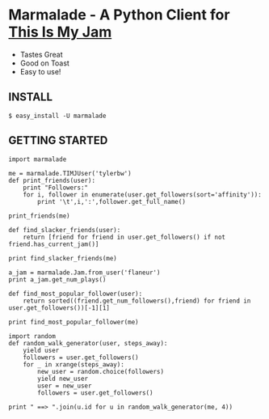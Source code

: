 # Marmalade - A Python Client for [This Is My Jam](http://thisismyjam.com/)

 * Tastes Great
 * Good on Toast
 * Easy to use!

## INSTALL
    $ easy_install -U marmalade

## GETTING STARTED

    import marmalade

    me = marmalade.TIMJUser('tylerbw')
    def print_friends(user):
        print "Followers:"
        for i, follower in enumerate(user.get_followers(sort='affinity')):
            print '\t',i,':',follower.get_full_name()

    print_friends(me)

    def find_slacker_friends(user):
        return [friend for friend in user.get_followers() if not friend.has_current_jam()]

    print find_slacker_friends(me)

    a_jam = marmalade.Jam.from_user('flaneur')
    print a_jam.get_num_plays()

    def find_most_popular_follower(user):
        return sorted((friend.get_num_followers(),friend) for friend in user.get_followers())[-1][1]

    print find_most_popular_follower(me)

    import random
    def random_walk_generator(user, steps_away):
        yield user
        followers = user.get_followers()
        for _ in xrange(steps_away):
            new_user = random.choice(followers)
            yield new_user
            user = new_user
            followers = user.get_followers()

    print " ==> ".join(u.id for u in random_walk_generator(me, 4))